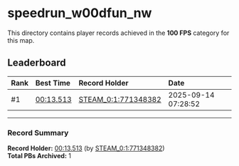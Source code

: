 # speedrun_w00dfun_nw

This directory contains player records achieved in the **100 FPS** category for this map.

## Leaderboard

| Rank | Best Time | Record Holder | Date                |
| :--- | :-------- | :------------ | :------------------ |
| #1   | [00:13.513](./00013513_STEAM_0_1_771348382_20250914-072852.zip) | [STEAM_0:1:771348382](https://speedrun16.com/profile/STEAM_0:1:771348382)   | 2025-09-14 07:28:52 |

---

### Record Summary
**Record Holder:** [00:13.513](./00013513_STEAM_0_1_771348382_20250914-072852.zip) (by [STEAM_0:1:771348382](https://speedrun16.com/profile/STEAM_0:1:771348382))  
**Total PBs Archived:** 1